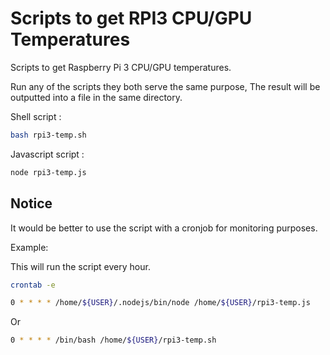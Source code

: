 # Scripts to get RPI3 CPU/GPU Temperatures

Scripts to get Raspberry Pi 3 CPU/GPU temperatures.

Run any of the scripts they both serve the same purpose, The result will be outputted into a file in the same directory.

Shell script :

```bash
bash rpi3-temp.sh
```

Javascript script :

```bash
node rpi3-temp.js
```

## Notice

It would be better to use the script with a cronjob for monitoring purposes.

Example:

This will run the script every hour.

```bash
crontab -e
```

```bash
0 * * * * /home/${USER}/.nodejs/bin/node /home/${USER}/rpi3-temp.js
```

Or

```bash
0 * * * * /bin/bash /home/${USER}/rpi3-temp.sh
```
